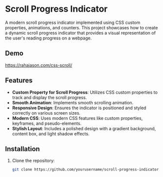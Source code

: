 # Scroll Progress Indicator

A modern scroll progress indicator implemented using CSS custom properties, animations, and counters. This project showcases how to create a dynamic scroll progress indicator that provides a visual representation of the user's reading progress on a webpage.

## Demo

https://rahajason.com/css-scroll/  <!-- Add a link to your demo GIF or video here -->

## Features

- **Custom Property for Scroll Progress**: Utilizes CSS custom properties to track and display the scroll progress.
- **Smooth Animation**: Implements smooth scrolling animation.
- **Responsive Design**: Ensures the indicator is positioned and styled correctly on various screen sizes.
- **Modern CSS**: Uses modern CSS features like custom properties, keyframes, and pseudo-elements.
- **Stylish Layout**: Includes a polished design with a gradient background, content box, and light shadow effects.

## Installation

1. Clone the repository:
   ```sh
   git clone https://github.com/yourusername/scroll-progress-indicator.git
